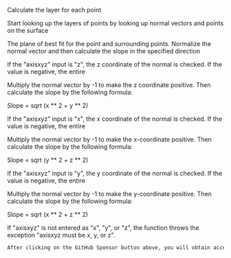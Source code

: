 Calculate the layer for each point

Start looking up the layers of points by looking up normal vectors and points on the surface

The plane of best fit for the point and surrounding points. Normalize the normal vector and then calculate the slope in the specified direction

If the "axisxyz" input is "z", the z coordinate of the normal is checked. If the value is negative, the entire

Multiply the normal vector by -1 to make the z coordinate positive. Then calculate the slope by the following formula:

Slope = sqrt (x ** 2 + y ** 2)

If the "axisxyz" input is "x", the x coordinate of the normal is checked. If the value is negative, the entire

Multiply the normal vector by -1 to make the x-coordinate positive. Then calculate the slope by the following formula:

Slope = sqrt (y ** 2 + z ** 2)

If the "axisxyz" input is "y", the y coordinate of the normal is checked. If the value is negative, the entire

Multiply the normal vector by -1 to make the y-coordinate positive. Then calculate the slope by the following formula:

Slope = sqrt (x ** 2 + z ** 2)

If "axisxyz" is not entered as "x", "y", or "z", the function throws the exception "axisxyz must be x, y, or z".

  ```python  
After clicking on the GitHub Sponsor button above, you will obtain access permissions to my private code repository ( https://github.com/slowlon/my_code_bar ) to view this blog code. By searching the code number of this blog, you can find the code you need, code number is: 202402030957468290
  ```  

